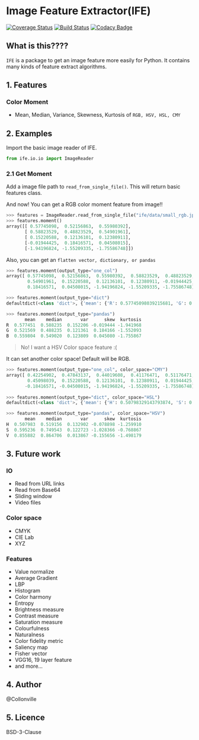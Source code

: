 # Image Feature Extractor(IFE)
[![Coverage Status](https://coveralls.io/repos/github/Collonville/ImageFeatureExtractor/badge.svg)](https://coveralls.io/github/Collonville/ImageFeatureExtractor)
[![Build Status](https://travis-ci.org/Collonville/ImageFeatureExtractor.svg?branch=develop)](https://travis-ci.org/Collonville/ImageFeatureExtractor)
[![Codacy Badge](https://api.codacy.com/project/badge/Grade/115c65043153459cbfc5026ea53be08d)](https://www.codacy.com/app/Collonville/ImageFeatureExtractor?utm_source=github.com&amp;utm_medium=referral&amp;utm_content=Collonville/ImageFeatureExtractor&amp;utm_campaign=Badge_Grade)

## What is this????
`IFE` is a package to get an image feature more easily for Python. It contains many kinds of feature extract algorithms.


## 1. Features
### Color Moment
- Mean, Median, Variance, Skewness, Kurtosis of `RGB, HSV, HSL, CMY`

## 2. Examples
Import the basic image reader of IFE.
```python
from ife.io.io import ImageReader
```

### 2.1 Get Moment
Add a image file path to `read_from_single_file()`. This will return basic features class.

And now! You can get a RGB color moment feature from image!!
```python
>>> features = ImageReader.read_from_single_file("ife/data/small_rgb.jpg")
>>> features.moment()
array([[ 0.57745098,  0.52156863,  0.55980392],
       [ 0.58823529,  0.48823529,  0.54901961],
       [ 0.15220588,  0.12136101,  0.12380911],
       [-0.01944425,  0.18416571,  0.04508015],
       [-1.94196824, -1.55209335, -1.75586748]])
```

Also, you can get an `flatten vector, dictionary, or pandas`
```python
>>> features.moment(output_type="one_col")
array([ 0.57745098,  0.52156863,  0.55980392,  0.58823529,  0.48823529,
        0.54901961,  0.15220588,  0.12136101,  0.12380911, -0.01944425,
        0.18416571,  0.04508015, -1.94196824, -1.55209335, -1.75586748])

>>> features.moment(output_type="dict")
defaultdict(<class 'dict'>, {'mean': {'R': 0.57745098039215681, 'G': 0.52156862745098043, 'B': 0.55980392156862746}, 'median': {'R': 0.58823529411764708, 'G': 0.48823529411764705, 'B': 0.5490196078431373}, 'var': {'R': 0.15220588235294119, 'G': 0.12136101499423299, 'B': 0.12380911188004615}, 'skew': {'R': -0.019444250980856902, 'G': 0.18416570783012232, 'B': 0.045080152334687214}, 'kurtosis': {'R': -1.9419682406751135, 'G': -1.5520933544103905, 'B': -1.7558674751807395}})

>>> features.moment(output_type="pandas")
       mean    median       var      skew  kurtosis
R  0.577451  0.588235  0.152206 -0.019444 -1.941968
G  0.521569  0.488235  0.121361  0.184166 -1.552093
B  0.559804  0.549020  0.123809  0.045080 -1.755867
```

> No! I want a HSV Color space feature :(

It can set another color space! Default will be RGB.
```python
>>> features.moment(output_type="one_col", color_space="CMY")
array([ 0.42254902,  0.47843137,  0.44019608,  0.41176471,  0.51176471,
        0.45098039,  0.15220588,  0.12136101,  0.12380911,  0.01944425,
       -0.18416571, -0.04508015, -1.94196824, -1.55209335, -1.75586748])
       
>>> features.moment(output_type="dict", color_space="HSL")
defaultdict(<class 'dict'>, {'mean': {'H': 0.50798329143793874, 'S': 0.52775831413836383, 'L': 0.61421568627450984}, 'median': {'H': 0.51915637553935423, 'S': 0.62898601603182969, 'L': 0.52156862745098043}, 'var': {'H': 0.13290200013401141, 'S': 0.10239897927552907, 'L': 0.051550124951941563}, 'skew': {'H': -0.078898095002588917, 'S': -0.83203104238315984, 'L': 1.0202366337483093}, 'kurtosis': {'H': -1.2599104562470791, 'S': -0.87111810912637022, 'L': -0.7502836585891588}})

>>> features.moment(output_type="pandas", color_space="HSV")
       mean    median       var      skew  kurtosis
H  0.507983  0.519156  0.132902 -0.078898 -1.259910
S  0.595236  0.749543  0.122723 -1.028366 -0.768867
V  0.855882  0.864706  0.013867 -0.155656 -1.498179
```

## 3. Future work
### IO
- Read from URL links
- Read from Base64
- Sliding window
- Video files

### Color space
- CMYK
- CIE Lab
- XYZ

### Features
- Value normalize
- Average Gradient
- LBP
- Histogram
- Color harmony
- Entropy
- Brightness measure
- Contrast measure
- Saturation measure
- Colourfulness
- Naturalness
- Color fidelity metric
- Saliency map
- Fisher vector
- VGG16, 19 layer feature
- and more...

## 4. Author
@Collonville

## 5. Licence
BSD-3-Clause
